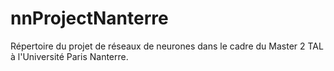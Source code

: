 # nnProjectNanterre
Répertoire du projet de réseaux de neurones dans le cadre du Master 2 TAL à l'Université Paris Nanterre.
